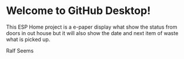 # Welcome to GitHub Desktop!
This ESP Home project is a e-paper display what show the status from doors in out house but it will also show the date and next item of waste what is picked up.


 
Ralf Seems

